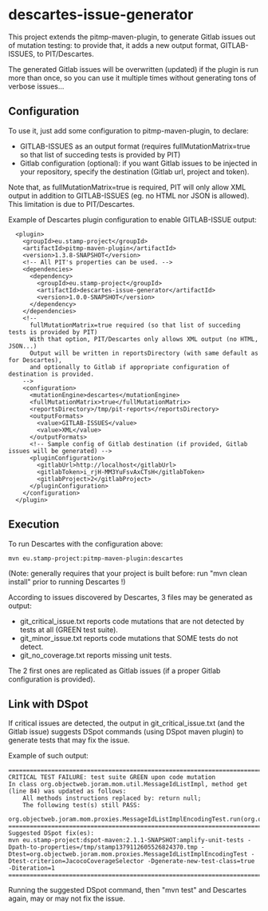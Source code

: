 # descartes-issue-generator

This project extends the pitmp-maven-plugin, to generate Gitlab issues out of mutation testing:
to provide that, it adds a new output format, GITLAB-ISSUES, to PIT/Descartes.

The generated Gitlab issues will be overwritten (updated) if the plugin is run more than once,
so you can use it multiple times without generating tons of verbose issues...

## Configuration

To use it, just add some configuration to pitmp-maven-plugin, to declare:
- GITLAB-ISSUES as an output format (requires fullMutationMatrix=true so that list of succeding tests is provided by PIT)
- Gitlab configuration (optional): if you want Gitlab issues to be injected in your repository, specify the destination
(Gitlab url, project and token).

Note that, as fullMutationMatrix=true is required, PIT will only allow XML output in addition to GITLAB-ISSUES
(eg. no HTML nor JSON is allowed). This limitation is due to PIT/Descartes.

Example of Descartes plugin configuration to enable GITLAB-ISSUE output:

```
  <plugin>
    <groupId>eu.stamp-project</groupId>
    <artifactId>pitmp-maven-plugin</artifactId>
    <version>1.3.8-SNAPSHOT</version>
    <!-- All PIT's properties can be used. -->
    <dependencies>
      <dependency>
        <groupId>eu.stamp-project</groupId>
        <artifactId>descartes-issue-generator</artifactId>
        <version>1.0.0-SNAPSHOT</version>
      </dependency>
    </dependencies>
    <!--
      fullMutationMatrix=true required (so that list of succeding tests is provided by PIT) 
      With that option, PIT/Descartes only allows XML output (no HTML, JSON...)
      Output will be written in reportsDirectory (with same default as for Descartes),
      and optionally to Gitlab if appropriate configuration of destination is provided.
    -->
    <configuration>
      <mutationEngine>descartes</mutationEngine>
      <fullMutationMatrix>true</fullMutationMatrix>
      <reportsDirectory>/tmp/pit-reports</reportsDirectory>
      <outputFormats>
        <value>GITLAB-ISSUES</value>
        <value>XML</value>
      </outputFormats>
      <!-- Sample config of Gitlab destination (if provided, Gitlab issues will be generated) -->
      <pluginConfiguration>
        <gitlabUrl>http://localhost</gitlabUrl>
        <gitlabToken>i_rjH-MM3YuFsvAxCTsH</gitlabToken>
        <gitlabProject>2</gitlabProject>
      </pluginConfiguration>
    </configuration>
  </plugin>
```

## Execution

To run Descartes with the configuration above:

```
mvn eu.stamp-project:pitmp-maven-plugin:descartes
```
(Note: generally requires that your project is built before: run "mvn clean install" prior to running Descartes !)

According to issues discovered by Descartes, 3 files may be generated as output:
- git_critical_issue.txt reports code mutations that are not detected by tests at all (GREEN test suite).
- git_minor_issue.txt reports code mutations that SOME tests do not detect.
- git_no_coverage.txt reports missing unit tests.

The 2 first ones are replicated as Gitlab issues (if a proper Gitlab configuration is provided).

## Link with DSpot

If critical issues are detected, the output in git_critical_issue.txt (and the Gitlab issue) suggests DSpot commands (using DSpot maven plugin) to generate tests that may fix the issue.

Example of such output:

```
==========================================================================
CRITICAL TEST FAILURE: test suite GREEN upon code mutation
In class org.objectweb.joram.mom.util.MessageIdListImpl, method get (line 84) was updated as follows:
	All methods instructions replaced by: return null;
	The following test(s) still PASS:
		org.objectweb.joram.mom.proxies.MessageIdListImplEncodingTest.run(org.objectweb.joram.mom.proxies.MessageIdListImplEncodingTest)
==========================================================================
Suggested DSpot fix(es):
mvn eu.stamp-project:dspot-maven:2.1.1-SNAPSHOT:amplify-unit-tests -Dpath-to-properties=/tmp/stamp1379112605526824370.tmp -Dtest=org.objectweb.joram.mom.proxies.MessageIdListImplEncodingTest -Dtest-criterion=JacocoCoverageSelector -Dgenerate-new-test-class=true -Diteration=1
==========================================================================
```
Running the suggested DSpot command, then "mvn test" and Descartes again, may or may not fix the issue.
